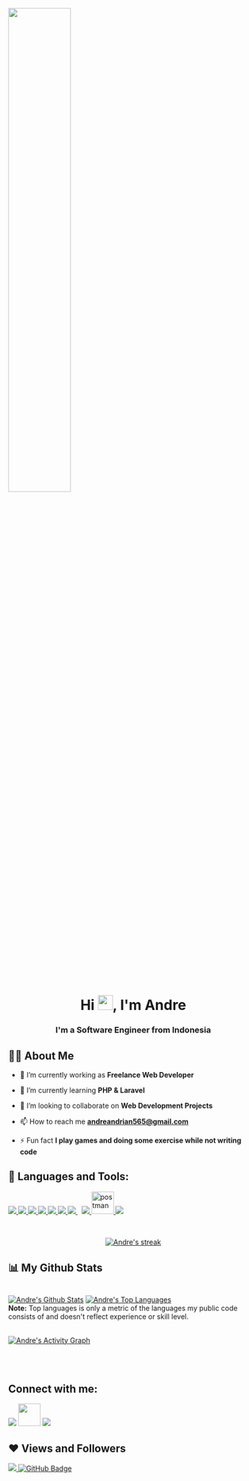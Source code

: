<a href="#"><img width="50%" height="auto" src="https://avatars.githubusercontent.com/u/84060110?v=4" height="100px"/></a>

<h1 align="center">Hi <img src="https://raw.githubusercontent.com/MartinHeinz/MartinHeinz/master/wave.gif" width="30px">, I'm Andre</h1>
<h3 align="center">I'm a Software Engineer from Indonesia</h3>


## 🙋‍♂️ About Me

- 🔭 I’m currently working as **Freelance Web Developer**

- 🌱 I’m currently learning **PHP & Laravel**

- 👯 I’m looking to collaborate on **Web Development Projects**

- 📫 How to reach me **andreandrian565@gmail.com**

- ⚡ Fun fact **I play games and doing some exercise while not writing code**

## 🚀 Languages and Tools:

<p align="left"> 
    <a href="https://www.java.com" target="_blank"> <img src="https://img.icons8.com/color/48/000000/java-coffee-cup-logo.png"/> </a>
    <a href="https://developer.mozilla.org/en-US/docs/Web/JavaScript" target="_blank"> <img src="https://img.icons8.com/color/48/000000/javascript.png"/> </a> 
    <a href="https://www.w3.org/html/" target="_blank"> <img src="https://img.icons8.com/color/48/000000/html-5.png"/> </a> 
    <a href="https://www.w3schools.com/css/" target="_blank"> <img src="https://img.icons8.com/color/48/000000/css3.png"/> </a> 
    <a href="https://getbootstrap.com" target="_blank"> <img src="https://img.icons8.com/color/48/000000/bootstrap.png"/> </a> 
    <a href="https://www.python.org" target="_blank"> <img src="https://img.icons8.com/color/48/000000/python.png"/> </a>  
    <a style="padding-right:8px;" href="https://www.mysql.com/" target="_blank"> <img src="https://img.icons8.com/fluent/50/000000/mysql-logo.png"/> </a>
    <a href="https://firebase.google.com/" target="_blank"> <img src="https://img.icons8.com/color/48/000000/firebase.png"/> </a> 
    <a href="https://postman.com" target="_blank"> <img src="https://www.vectorlogo.zone/logos/getpostman/getpostman-icon.svg" alt="postman" width="45" height="45"/> </a>   
    <a href="https://git-scm.com/" target="_blank"> <img src="https://img.icons8.com/color/48/000000/git.png"/> </a> 
</p>

<br/>

<p align="center">
    <a href="https://github.com/SubhamRaoniar28/github-readme-streak-stats">
        <img title="🔥 Get streak stats for your profile at git.io/streak-stats" alt="Andre's streak" src="https://github-readme-streak-stats.herokuapp.com/?user=andreandriand&theme=black-ice&hide_border=true&stroke=0000&background=060A0CD0"/>
    </a>
</p>

## 📊 My Github Stats

  <br/>
    <a href="https://github.com/SubhamRaoniar28/github-readme-stats"><img alt="Andre's Github Stats" src="https://github-readme-stats.vercel.app/api?username=andreandriand&show_icons=true&count_private=true&theme=react&hide_border=true&bg_color=0D1117" /></a>
  <a href="https://github.com/SubhamRaoniar28/github-readme-stats"><img alt="Andre's Top Languages" src="https://github-readme-stats.vercel.app/api/top-langs/?username=andreandriand&langs_count=8&count_private=true&layout=compact&theme=react&hide_border=true&bg_color=0D1117" /></a>
  <br/>
  <b>Note:</b> Top languages is only a metric of the languages my public code consists of and doesn't reflect experience or skill level.


<br/>
<br/>

<a href="https://github.com/SubhamRaoniar28/github-readme-activity-graph"><img alt="Andre's Activity Graph" src="https://activity-graph.herokuapp.com/graph?username=andreandriand&bg_color=0D1117&color=5BCDEC&line=5BCDEC&point=FFFFFF&hide_border=true" /></a>

<br/>
<br/>

## Connect with me:
<p align="left">

<a href = "https://www.linkedin.com/in/andreandrian/" target="_blank"><img src="https://img.icons8.com/fluent/48/000000/linkedin.png"/></a>
<a href = "https://mail.google.com/mail/?view=cm&fs=1&to=andreandrian565@gmail.com&su=SUBJECT&body=BODY&bcc=andreandrian565@gmail.com" target="_blank"><img src="https://img.icons8.com/color/344/circled-envelope.png" width="45"/></a>
<a href = "https://www.instagram.com/andreandriand/" target="_blank"><img src="https://img.icons8.com/fluent/48/000000/instagram-new.png"/></a>

</p>

## ❤ Views and Followers
<a href="https://github.com/Meghna-DAS/github-profile-views-counter">
    <img src="https://komarev.com/ghpvc/?username=andreandriand">
</a>
<a href="https://github.com/andreandriand?tab=followers"><img src="https://img.shields.io/github/followers/andreandriand?label=Followers&style=social" alt="GitHub Badge"></a>
